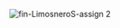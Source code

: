 ![fin-LimosneroS-assign 2](https://github.com/owenlim225/fin-assign-2/assets/87555304/a3612df9-5cfe-4941-a7cb-af90a2f335b0)

